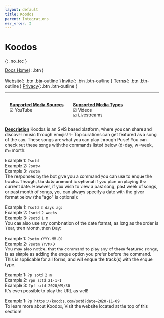 ```yaml
---
layout: default
title: Koodos
parent: Integrations
nav_order: 2
---
```


# Koodos
{: .no_toc }

<span class="fs-5">[Docs Home](https://docs.pulseproject.io){: .btn }</span><br><br>
<span class="fs-4">[Website](https://pulseproject.io){: .btn .btn-outline }</span>
<span class="fs-4">[Invite](https://pulseproject.io/invite){: .btn .btn-outline }</span>
<span class="fs-4">[Terms](https://pulseproject.io/terms){: .btn .btn-outline }</span>
<span class="fs-4">[Privacy](https://pulseproject.io/privacy){: .btn .btn-outline }</span>

---

<div style="display: inline-flex;">
  <div style="margin: 15px;">
    <u><b>Supported Media Sources</b></u>
    <br>☑ YouTube
  </div>
  <div style="margin: 15px;">
    <u><b>Supported Media Types</b></u>
    <br>☑ Videos
    <br>☑ Livestreams
  </div>
</div>

<u><b>Description</b></u>
Koodos is an SMS based platform, where you can share and discover music through emojis! ✨ Top curations can get featured as a song of the day. These songs are what you can play through Pulse! You can check out these songs with the commands listed below (d=day, w=week, m=month:
<br>
<br>Example 1: `?sotd`
<br>Example 2: `?sotw`
<br>Example 3: `?sotm`
<br>
The responses by the bot give you a command you can use to enque the tracks. Though, the date arument is optional if you plan on playing the current date. However, if you wish to view a past song, past week of songs, or past month of songs, you can always specify a date with the given format below (the "ago" is optional):
<br>
<br>Example 1: `?sotd 3 days ago`
<br>Example 2: `?sotd 2 weeks`
<br>Example 3: `?sotd 1 m`
<br>
You can also use any combination of the date format, as long as the order is Year, then Month, then Day:
<br>
<br>Example 1: `?sotm YYYY-MM-DD`
<br>Example 2: `?sotm YY/M/D`
<br>
You may also notice, that the command to play any of these featured songs, is as simple as adding the enque option you prefer before the command. This is applicable for all forms, and will enque the track(s) with the enque type.
<br>
<br>Example 1: `?p sotd 2 m`
<br>Example 2: `?pn sotd 21-1-1`
<br>Example 3: `?pf sotd 2020/09/30`
<br>
It's even possible to play the URL as well!
<br>
<br>Example 1: `?p https://koodos.com/sotd?date=2020-11-09`
<br>
To learn more about Koodos, Visit the website located at the top of this section!
